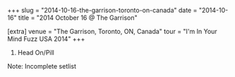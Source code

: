+++
slug = "2014-10-16-the-garrison-toronto-on-canada"
date = "2014-10-16"
title = "2014 October 16 @ The Garrison"

[extra]
venue = "The Garrison, Toronto, ON, Canada"
tour = "I'm In Your Mind Fuzz USA 2014"
+++


 1. Head On/Pill


Note: Incomplete setlist
